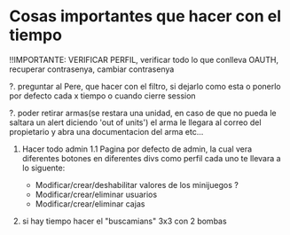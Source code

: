 # Cosas importantes que hacer con el tiempo

!!IMPORTANTE: VERIFICAR PERFIL, verificar todo lo que conlleva OAUTH, recuperar contrasenya, cambiar contrasenya

?. preguntar al Pere, que hacer con el filtro, si dejarlo como esta o ponerlo por defecto cada x tiempo o cuando cierre session

?. poder retirar armas(se restara una unidad, en caso de que no pueda le saltara un alert diciendo 'out of units') el arma le llegara al correo del propietario y abra una documentacion del arma etc...

1. Hacer todo admin
1.1 Pagina por defecto de admin, la cual vera diferentes botones en diferentes divs como perfil cada uno te llevara a lo siguente:
    - Modificar/crear/deshabilitar valores de los minijuegos ? 
    - Modificar/crear/eliminar usuarios
    - Modificar/crear/eliminar cajas

2. si hay tiempo hacer el "buscamians" 3x3 con 2 bombas